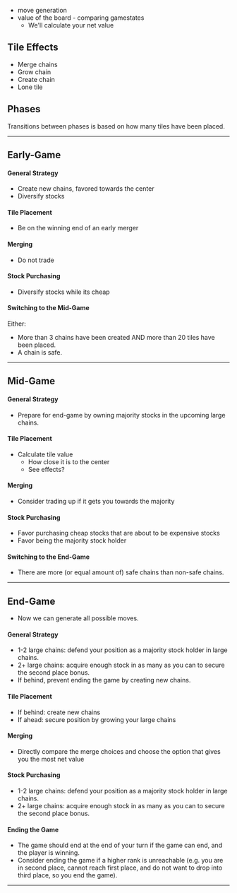 - move generation
- value of the board - comparing gamestates
    - We'll calculate your net value

## Tile Effects

- Merge chains
- Grow chain
- Create chain
- Lone tile

## Phases

Transitions between phases is based on how many tiles have been placed.

----------------------------------------------------------------------------------------------------
Early-Game
----------------------------------------------------------------------------------------------------

#### General Strategy

- Create new chains, favored towards the center
- Diversify stocks

#### Tile Placement

- Be on the winning end of an early merger

#### Merging

- Do not trade

#### Stock Purchasing

- Diversify stocks while its cheap

#### Switching to the Mid-Game

Either:
- More than 3 chains have been created AND more than 20 tiles have been placed.
- A chain is safe.

----------------------------------------------------------------------------------------------------
Mid-Game
----------------------------------------------------------------------------------------------------

#### General Strategy

- Prepare for end-game by owning majority stocks in the upcoming large chains.

#### Tile Placement

- Calculate tile value
  - How close it is to the center
  - See effects?

#### Merging

- Consider trading up if it gets you towards the majority

#### Stock Purchasing

- Favor purchasing cheap stocks that are about to be expensive stocks
- Favor being the majority stock holder

#### Switching to the End-Game

- There are more (or equal amount of) safe chains than non-safe chains.

----------------------------------------------------------------------------------------------------
End-Game
----------------------------------------------------------------------------------------------------

- Now we can generate all possible moves.

#### General Strategy

- 1-2 large chains: defend your position as a majority stock holder in large chains.
- 2+ large chains: acquire enough stock in as many as you can to secure the second place bonus.
- If behind, prevent ending the game by creating new chains.

#### Tile Placement

- If behind: create new chains
- If ahead: secure position by growing your large chains

#### Merging

- Directly compare the merge choices and choose the option that gives you the most net value

#### Stock Purchasing

- 1-2 large chains: defend your position as a majority stock holder in large chains.
- 2+ large chains: acquire enough stock in as many as you can to secure the second place bonus.

#### Ending the Game

- The game should end at the end of your turn if the game can end, and the player is winning.
- Consider ending the game if a higher rank is unreachable (e.g. you are in second place, cannot
  reach first place, and do not want to drop into third place, so you end the game).

----------------------------------------------------------------------------------------------------
